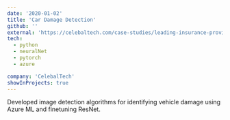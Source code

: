 ```yaml
---
date: '2020-01-02'
title: 'Car Damage Detection'
github: ''
external: 'https://celebaltech.com/case-studies/leading-insurance-provider-leverages-ai-powered-vehicle-damage-detection'
tech:
  - python
  - neuralNet
  - pytorch
  - azure

company: 'CelebalTech'
showInProjects: true
---
```


Developed image detection algorithms for identifying vehicle damage using Azure ML and finetuning ResNet.

